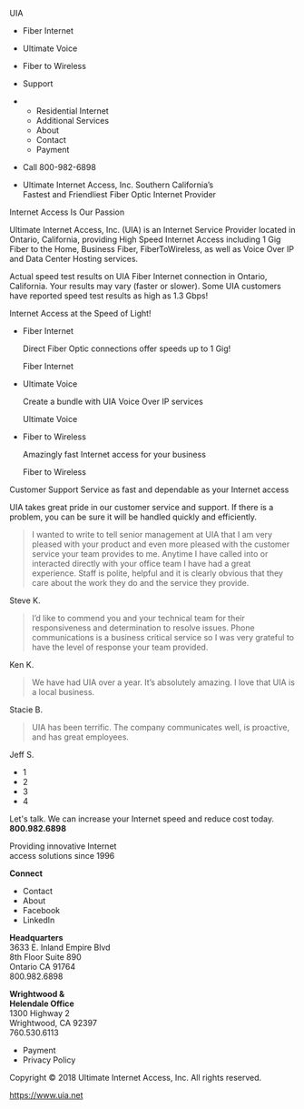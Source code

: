 UIA

*   Fiber Internet
*   Ultimate Voice
*   Fiber to Wireless
*   Support
*   *   Residential Internet
    *   Additional Services
    *   About
    *   Contact
    *   Payment
*   Call 800-982-6898

*   Ultimate Internet Access, Inc. Southern California’s Fastest and Friendliest Fiber Optic Internet Provider

Internet Access Is Our Passion

Ultimate Internet Access, Inc. (UIA) is an Internet Service Provider located in Ontario, California, providing High Speed Internet Access including 1 Gig Fiber to the Home, Business Fiber, FiberToWireless, as well as Voice Over IP and Data Center Hosting services.

Actual speed test results on UIA Fiber Internet connection in Ontario, California. Your results may vary (faster or slower). Some UIA customers have reported speed test results as high as 1.3 Gbps!

Internet Access at the Speed of Light!

*   Fiber Internet
    
    Direct Fiber Optic connections offer speeds up to 1 Gig!
    
    Fiber Internet
*   Ultimate Voice
    
    Create a bundle with UIA Voice Over IP services
    
    Ultimate Voice
*   Fiber to Wireless
    
    Amazingly fast Internet access for your business
    
    Fiber to Wireless

Customer Support Service as fast and dependable as your Internet access

UIA takes great pride in our customer service and support. If there is a problem, you can be sure it will be handled quickly and efficiently.

> I wanted to write to tell senior management at UIA that I am very pleased with your product and even more pleased with the customer service your team provides to me. Anytime I have called into or interacted directly with your office team I have had a great experience. Staff is polite, helpful and it is clearly obvious that they care about the work they do and the service they provide.

Steve K.

> I’d like to commend you and your technical team for their responsiveness and determination to resolve issues. Phone communications is a business critical service so I was very grateful to have the level of response your team provided.

Ken K.

> We have had UIA over a year. It’s absolutely amazing. I love that UIA is a local business.

Stacie B.

> UIA has been terrific. The company communicates well, is proactive, and has great employees.

Jeff S.

*   1
*   2
*   3
*   4

Let's talk. We can increase your Internet speed and reduce cost today. **800.982.6898**

Providing innovative Internet  
access solutions since 1996

**Connect**  

*   Contact
*   About
*   Facebook
*   LinkedIn

**Headquarters**  
3633 E. Inland Empire Blvd  
8th Floor Suite 890  
Ontario CA 91764  
800.982.6898

**Wrightwood &  
Helendale Office**  
1300 Highway 2  
Wrightwood, CA 92397  
760.530.6113

*   Payment
*   Privacy Policy

Copyright © 2018 Ultimate Internet Access, Inc. All rights reserved.

https://www.uia.net